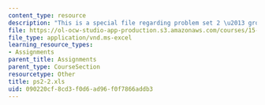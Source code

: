 ```yaml
---
content_type: resource
description: "This is a special file regarding problem set 2 \u2013 group 2 spreadsheet."
file: https://ol-ocw-studio-app-production.s3.amazonaws.com/courses/15-053-optimization-methods-in-management-science-spring-2013/090220cf8cd3f0d6ad96f0f7866addb3_ps2-2.xls
file_type: application/vnd.ms-excel
learning_resource_types:
- Assignments
parent_title: Assignments
parent_type: CourseSection
resourcetype: Other
title: ps2-2.xls
uid: 090220cf-8cd3-f0d6-ad96-f0f7866addb3
---
```

